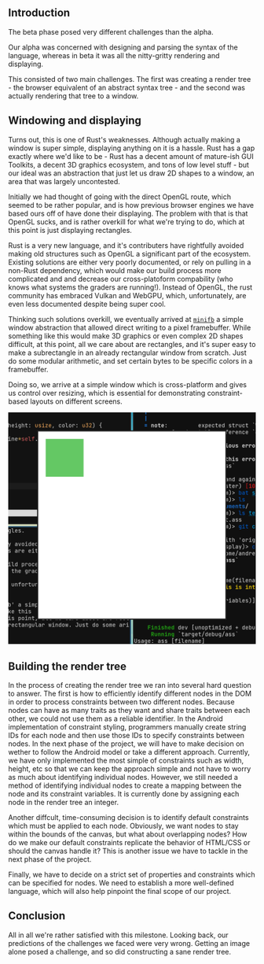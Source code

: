 ## Introduction 

The beta phase posed very different challenges than the alpha.

Our alpha was concerned with designing and parsing the syntax of the language, whereas in beta it was all the nitty-gritty rendering and displaying.

This consisted of two main challenges. The first was creating a render tree - the browser equivalent of an abstract syntax tree - and the second was actually rendering that tree to a window.

## Windowing and displaying

Turns out, this is one of Rust's weaknesses. Although actually making a window is super simple, displaying anything on it is a hassle. Rust has a gap exactly where we'd like to be - Rust has a decent amount
of mature-ish GUI Toolkits, a decent 3D graphics ecosystem, and tons of low level stuff - but our ideal was an abstraction that just let us draw 2D shapes to a window, an area that was largely uncontested. 

Initially we had thought of going with the direct OpenGL route, which seemed to be rather popular, and is how previous browser engines we have based ours off of have done their displaying.
The problem with that is that OpenGL sucks, and is rather overkill for what we're trying to do, which at this point is just displaying rectangles. 

Rust is a very new language, and it's contributers have rightfully avoided making old structures such as OpenGL a significant part of the ecosystem. Existing solutions are either very poorly documented, or
rely on pulling in a non-Rust dependency, which would make our build process more complicated and and decrease our cross-platoform compability (who knows what systems the graders are running!). Instead of 
OpenGL, the rust community has embraced Vulkan and WebGPU, which, unfortunately, are even less documented despite being super cool. 

Thinking such solutions overkill, we eventually arrived at [`minifb`](https://github.com/emoon/rust_minifb) a simple window abstraction that allowed direct writing to a pixel framebuffer.
While something like this would make 3D graphics or even complex 2D shapes difficult, at this point, all we care about are rectangles, and it's super easy to make a subrectangle in an already rectangular
window from scratch. Just do some modular arithmetic, and set certain bytes to be specific colors in a framebuffer.

Doing so, we arrive at a simple window which is cross-platform and gives us control over resizing, which is essential for demonstrating constraint-based layouts on different screens.

![A window with a green square](display.png)

## Building the render tree

In the process of creating the render tree we ran into several hard question to answer. The first is how to 
efficiently
identify different nodes in the DOM in order to process constraints between two different nodes. Because nodes
can have as many traits as they want and share traits between each other,
we could not use them as a reliable identifier. In the Android
implementation of constraint styling, programmers manually create string IDs for each node and then use those
IDs to specify constraints between nodes. In the next phase of the project, we will have to make decision on
wether to follow the Android model or take a different approach. Currently, we have only implemented the
most simple of constraints such as width, height, etc so that we can keep the approach simple and not have to worry as much about identifying individual nodes. However, we still needed a method of identifying individual
nodes to create a mapping between the node and its constraint variables. It is currently done by assigning each node in the render tree an integer.

Another diffcult, time-consuming decision is to identify default constraints which must be applied to each node. Obviously, we want nodes to stay within the bounds of the canvas, but what about overlapping nodes? How do we make our default constraints replicate the behavior of HTML/CSS or should the canvas handle it?
This is another issue we have to tackle in the next phase of the project.

Finally, we have to decide on a strict set of properties and constraints which can be specified for nodes. We need to establish a more well-defined language, which will also help pinpoint the final scope of our project.


## Conclusion

All in all we're rather satisfied with this milestone. Looking back, our predictions of the challenges we faced were very wrong. Getting an image alone posed a challenge, and so did constructing a sane
render tree.
